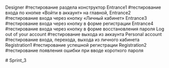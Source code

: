 Designer #тестирование раздела конструктор
Entrance1 #тестирование входa по кнопке «Войти в аккаунт» на главной,
Entrance2 #тестирование входa через кнопку «Личный кабинет»
Entrance3 #тестирование входa через кнопку в форме регистрации
Entrance4 #тестирование входa через кнопку в форме восстановления пароля
Log out of your account #тестирование выхода из аккаунта
Personal account #тестирование входа, перехода, выхода из личного кабинета
Registration1 #тестирование успешной регистрации
Registration2 #тестирование появления ошибки при вводе короткого пароля

#   S p r i n t _ 3  
 